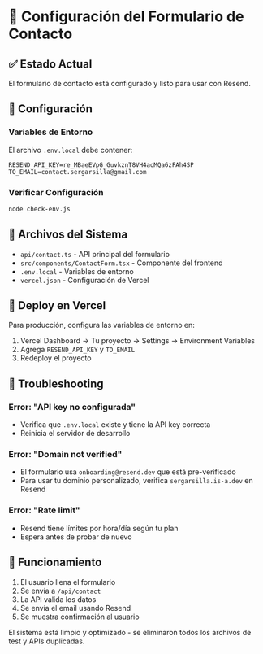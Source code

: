 # 📧 Configuración del Formulario de Contacto

## ✅ Estado Actual
El formulario de contacto está configurado y listo para usar con Resend.

## 🔧 Configuración

### Variables de Entorno
El archivo `.env.local` debe contener:
```env
RESEND_API_KEY=re_MBaeEVpG_GuvkznT8VH4aqMQa6zFAh4SP
TO_EMAIL=contact.sergarsilla@gmail.com
```

### Verificar Configuración
```bash
node check-env.js
```

## 📁 Archivos del Sistema

- `api/contact.ts` - API principal del formulario
- `src/components/ContactForm.tsx` - Componente del frontend
- `.env.local` - Variables de entorno
- `vercel.json` - Configuración de Vercel

## 🚀 Deploy en Vercel

Para producción, configura las variables de entorno en:
1. Vercel Dashboard → Tu proyecto → Settings → Environment Variables
2. Agrega `RESEND_API_KEY` y `TO_EMAIL`
3. Redeploy el proyecto

## 🐛 Troubleshooting

### Error: "API key no configurada"
- Verifica que `.env.local` existe y tiene la API key correcta
- Reinicia el servidor de desarrollo

### Error: "Domain not verified"
- El formulario usa `onboarding@resend.dev` que está pre-verificado
- Para usar tu dominio personalizado, verifica `sergarsilla.is-a.dev` en Resend

### Error: "Rate limit"
- Resend tiene límites por hora/día según tu plan
- Espera antes de probar de nuevo

## 📧 Funcionamiento

1. El usuario llena el formulario
2. Se envía a `/api/contact`
3. La API valida los datos
4. Se envía el email usando Resend
5. Se muestra confirmación al usuario

El sistema está limpio y optimizado - se eliminaron todos los archivos de test y APIs duplicadas.